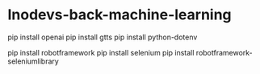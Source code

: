 # Inodevs-back-machine-learning

pip install openai
pip install gtts
pip install python-dotenv

pip install robotframework
pip install selenium
pip install robotframework-seleniumlibrary